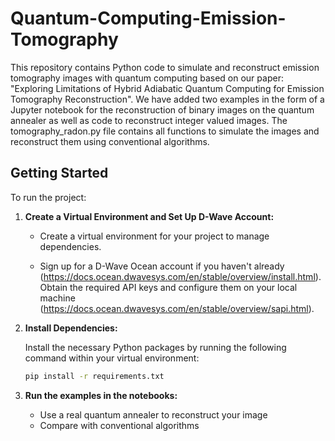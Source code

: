 # Quantum-Computing-Emission-Tomography

This repository contains Python code to simulate and reconstruct emission tomography images with quantum computing based on our paper: "Exploring Limitations of Hybrid Adiabatic Quantum Computing for Emission Tomography Reconstruction". We have added two examples in the form of a Jupyter notebook for the reconstruction of binary images on the quantum annealer as well as code to reconstruct integer valued images. The tomography_radon.py file contains all functions to simulate the images and reconstruct them using conventional algorithms.

## Getting Started

To run the project:

1. **Create a Virtual Environment and Set Up D-Wave Account:**

   - Create a virtual environment for your project to manage dependencies.

   - Sign up for a D-Wave Ocean account if you haven't already (https://docs.ocean.dwavesys.com/en/stable/overview/install.html). Obtain the required API keys and configure them on your local machine (https://docs.ocean.dwavesys.com/en/stable/overview/sapi.html).

2. **Install Dependencies:**

   Install the necessary Python packages by running the following command within your virtual environment:

   ```bash
   pip install -r requirements.txt

2. **Run the examples in the notebooks:**

   - Use a real quantum annealer to reconstruct your image
   - Compare with conventional algorithms
   
